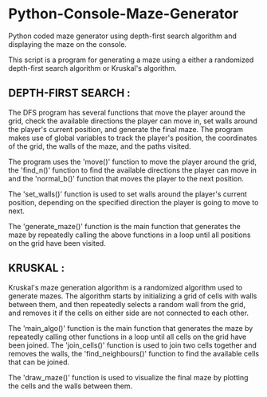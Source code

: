 # Python-Console-Maze-Generator
Python coded maze generator using depth-first search algorithm and displaying the maze on the console.

This script is a program for generating a maze using a either a randomized depth-first search algorithm or Kruskal's algorithm. 


## DEPTH-FIRST SEARCH :

The DFS program has several functions that move the player around the grid, check the available directions the player can move in, set walls around the player's current position, and generate the final maze. The program makes use of global variables to track the player's position, the coordinates of the grid, the walls of the maze, and the paths visited.

The program uses the 'move()' function to move the player around the grid, 
the 'find_n()' function to find the available directions the player can move in and the 'normal_b()' function that moves the player to the next position.

The 'set_walls()' function is used to set walls around the player's current position, depending on the specified direction the player is going to move to next. 

The 'generate_maze()' function is the main function that generates the maze by repeatedly calling the above functions in a loop until all positions on the grid have been visited.


## KRUSKAL :

Kruskal's maze generation algorithm is a randomized algorithm used to generate mazes. The algorithm starts by initializing a grid of cells with walls between them, and then repeatedly selects a random wall from the grid, and removes it if the cells on either side are not connected to each other.

The 'main_algo()' function is the main function that generates the maze by repeatedly calling other functions in a loop until all cells on the grid have been joined. The 'join_cells()' function is used to join two cells together and removes the walls, the 'find_neighbours()' function to find the available cells that can be joined.

The 'draw_maze()' function is used to visualize the final maze by plotting the cells and the walls between them.
